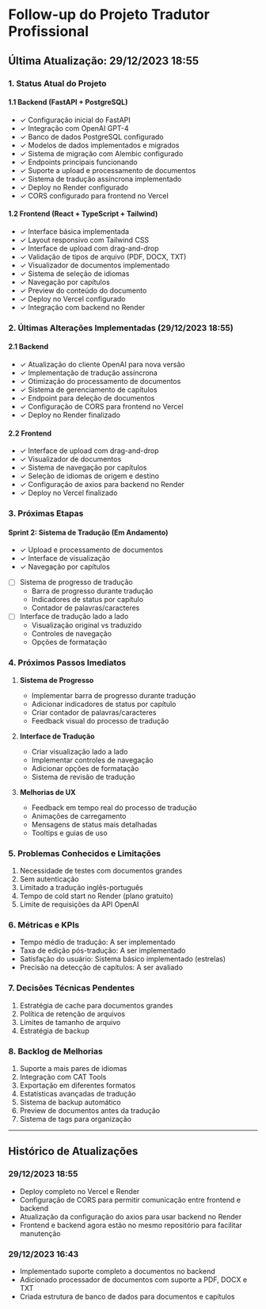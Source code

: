 # Follow-up do Projeto Tradutor Profissional

## Última Atualização: 29/12/2023 18:55

### 1. Status Atual do Projeto

#### 1.1 Backend (FastAPI + PostgreSQL)
- ✓ Configuração inicial do FastAPI
- ✓ Integração com OpenAI GPT-4
- ✓ Banco de dados PostgreSQL configurado
- ✓ Modelos de dados implementados e migrados
- ✓ Sistema de migração com Alembic configurado
- ✓ Endpoints principais funcionando
- ✓ Suporte a upload e processamento de documentos
- ✓ Sistema de tradução assíncrona implementado
- ✓ Deploy no Render configurado
- ✓ CORS configurado para frontend no Vercel

#### 1.2 Frontend (React + TypeScript + Tailwind)
- ✓ Interface básica implementada
- ✓ Layout responsivo com Tailwind CSS
- ✓ Interface de upload com drag-and-drop
- ✓ Validação de tipos de arquivo (PDF, DOCX, TXT)
- ✓ Visualizador de documentos implementado
- ✓ Sistema de seleção de idiomas
- ✓ Navegação por capítulos
- ✓ Preview do conteúdo do documento
- ✓ Deploy no Vercel configurado
- ✓ Integração com backend no Render

### 2. Últimas Alterações Implementadas (29/12/2023 18:55)

#### 2.1 Backend
- ✓ Atualização do cliente OpenAI para nova versão
- ✓ Implementação de tradução assíncrona
- ✓ Otimização do processamento de documentos
- ✓ Sistema de gerenciamento de capítulos
- ✓ Endpoint para deleção de documentos
- ✓ Configuração de CORS para frontend no Vercel
- ✓ Deploy no Render finalizado

#### 2.2 Frontend
- ✓ Interface de upload com drag-and-drop
- ✓ Visualizador de documentos
- ✓ Sistema de navegação por capítulos
- ✓ Seleção de idiomas de origem e destino
- ✓ Configuração de axios para backend no Render
- ✓ Deploy no Vercel finalizado

### 3. Próximas Etapas

#### Sprint 2: Sistema de Tradução (Em Andamento)
- ✓ Upload e processamento de documentos
- ✓ Interface de visualização
- ✓ Navegação por capítulos
- [ ] Sistema de progresso de tradução
  - Barra de progresso durante tradução
  - Indicadores de status por capítulo
  - Contador de palavras/caracteres
- [ ] Interface de tradução lado a lado
  - Visualização original vs traduzido
  - Controles de navegação
  - Opções de formatação

### 4. Próximos Passos Imediatos

1. **Sistema de Progresso**
   - Implementar barra de progresso durante tradução
   - Adicionar indicadores de status por capítulo
   - Criar contador de palavras/caracteres
   - Feedback visual do processo de tradução

2. **Interface de Tradução**
   - Criar visualização lado a lado
   - Implementar controles de navegação
   - Adicionar opções de formatação
   - Sistema de revisão de tradução

3. **Melhorias de UX**
   - Feedback em tempo real do processo de tradução
   - Animações de carregamento
   - Mensagens de status mais detalhadas
   - Tooltips e guias de uso

### 5. Problemas Conhecidos e Limitações
1. Necessidade de testes com documentos grandes
2. Sem autenticação
3. Limitado a tradução inglês-português
4. Tempo de cold start no Render (plano gratuito)
5. Limite de requisições da API OpenAI

### 6. Métricas e KPIs
- Tempo médio de tradução: A ser implementado
- Taxa de edição pós-tradução: A ser implementado
- Satisfação do usuário: Sistema básico implementado (estrelas)
- Precisão na detecção de capítulos: A ser avaliado

### 7. Decisões Técnicas Pendentes
1. Estratégia de cache para documentos grandes
2. Política de retenção de arquivos
3. Limites de tamanho de arquivo
4. Estratégia de backup

### 8. Backlog de Melhorias
1. Suporte a mais pares de idiomas
2. Integração com CAT Tools
3. Exportação em diferentes formatos
4. Estatísticas avançadas de tradução
5. Sistema de backup automático
6. Preview de documentos antes da tradução
7. Sistema de tags para organização

---

## Histórico de Atualizações

### 29/12/2023 18:55
- Deploy completo no Vercel e Render
- Configuração de CORS para permitir comunicação entre frontend e backend
- Atualização da configuração do axios para usar backend no Render
- Frontend e backend agora estão no mesmo repositório para facilitar manutenção

### 29/12/2023 16:43
- Implementado suporte completo a documentos no backend
- Adicionado processador de documentos com suporte a PDF, DOCX e TXT
- Criada estrutura de banco de dados para documentos e capítulos
